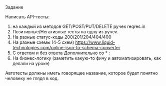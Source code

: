 ﻿ Задание

Написать API-тесты:
1. на каждый из методов GET/POST/PUT/DELETE ручек reqres.in
2. Позитивные/Негативные тесты на одну из ручек.
3. На разные статус-коды 200/201/204/404/400
4. На разные схемы (4-5 схем) 
https://www.liquid-technologies.com/online-json-to-schema-converter
5. С ответом и без ответа
Дополнительно со * : 
6. На бизнес-логику (заметить какую-то фичу и автоматизировать, как делали на уроке)

Автотесты должны иметь говорящее название, которое будет понятно человеку не глядя в код.
